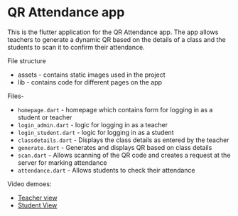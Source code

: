 # QR Attendance app

This is the flutter application for the QR Attendance app. The app allows teachers to generate a dynamic QR based on the details of a class and the students to scan it to confirm their attendance.

File structure
- assets - contains static images used in the project
- lib - contains code for different pages on the app

Files-
- `homepage.dart` - homepage which contains form for logging in as a student or teacher
- `login_admin.dart` - logic for logging in as a teacher 
- `login_student.dart` - logic for logging in as a student
- `classdetails.dart` - Displays the class details as entered by the teacher
- `generate.dart` - Generates and displays QR based on class details
- `scan.dart` - Allows scanning of the QR code and creates a request at the server for marking attendance
- `attendance.dart` - Allows students to check their attendance


Video demoes:
- [Teacher view](https://drive.google.com/file/d/17H8-fRWq68B2SRs3XKslGKJgzIgY7PMK/view?usp=sharing)
- [Student View](https://drive.google.com/file/d/1JGjegN8_i_Oz10a1MTWeh-sZ2jhPUnvb/view?usp=sharing)
